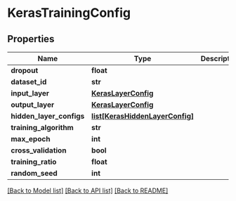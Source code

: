 # KerasTrainingConfig

## Properties
Name | Type | Description | Notes
------------ | ------------- | ------------- | -------------
**dropout** | **float** |  | [optional] 
**dataset_id** | **str** |  | [optional] 
**input_layer** | [**KerasLayerConfig**](KerasLayerConfig.md) |  | [optional] 
**output_layer** | [**KerasLayerConfig**](KerasLayerConfig.md) |  | [optional] 
**hidden_layer_configs** | [**list[KerasHiddenLayerConfig]**](KerasHiddenLayerConfig.md) |  | [optional] 
**training_algorithm** | **str** |  | [optional] 
**max_epoch** | **int** |  | [optional] 
**cross_validation** | **bool** |  | [optional] 
**training_ratio** | **float** |  | [optional] 
**random_seed** | **int** |  | [optional] 

[[Back to Model list]](../README.md#documentation-for-models) [[Back to API list]](../README.md#documentation-for-api-endpoints) [[Back to README]](../README.md)


